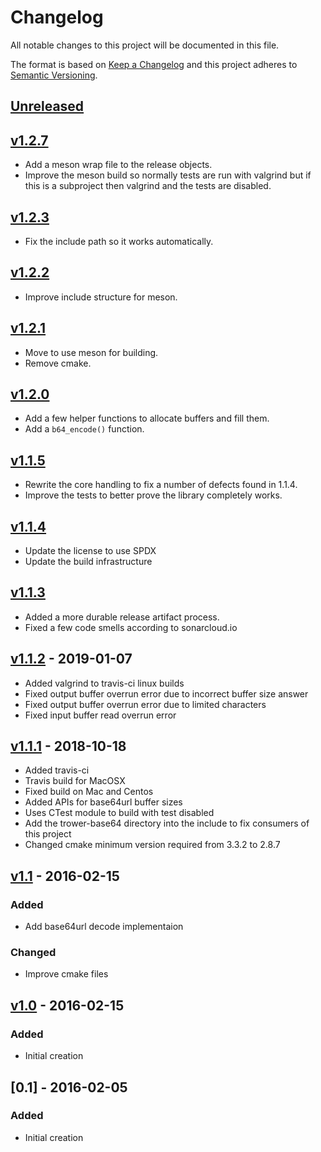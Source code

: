 <!--
SPDX-FileCopyrightText: 2016-2021 Comcast Cable Communications Management, LLC
SPDX-License-Identifier: Apache-2.0
-->
# Changelog
All notable changes to this project will be documented in this file.

The format is based on [Keep a Changelog](http://keepachangelog.com/en/1.0.0/)
and this project adheres to [Semantic Versioning](http://semver.org/spec/v2.0.0.html).

## [Unreleased]

## [v1.2.7]
- Add a meson wrap file to the release objects.
- Improve the meson build so normally tests are run with valgrind but if this is
  a subproject then valgrind and the tests are disabled.

## [v1.2.3]
- Fix the include path so it works automatically.

## [v1.2.2]
- Improve include structure for meson.

## [v1.2.1]
- Move to use meson for building.
- Remove cmake.

## [v1.2.0]
- Add a few helper functions to allocate buffers and fill them.
- Add a `b64_encode()` function.

## [v1.1.5]
- Rewrite the core handling to fix a number of defects found in 1.1.4.
- Improve the tests to better prove the library completely works.

## [v1.1.4]
- Update the license to use SPDX
- Update the build infrastructure

## [v1.1.3]
- Added a more durable release artifact process.
- Fixed a few code smells according to sonarcloud.io

## [v1.1.2] - 2019-01-07
- Added valgrind to travis-ci linux builds
- Fixed output buffer overrun error due to incorrect buffer size answer
- Fixed output buffer overrun error due to limited characters
- Fixed input buffer read overrun error

## [v1.1.1] - 2018-10-18
- Added travis-ci
- Travis build for MacOSX
- Fixed build on Mac and Centos
- Added APIs for base64url buffer sizes
- Uses CTest module to build with test disabled
- Add the trower-base64 directory into the include to fix consumers of this project
- Changed cmake minimum version required from 3.3.2 to 2.8.7

## [v1.1] - 2016-02-15
### Added
- Add base64url decode implementaion
### Changed
- Improve cmake files

## [v1.0] - 2016-02-15
### Added
- Initial creation

## [0.1] - 2016-02-05
### Added
- Initial creation

[Unreleased]: https://github.com/xmidt-org/trower-base64/compare/v1.2.7...HEAD
[v1.2.7]: https://github.com/xmidt-org/trower-base64/compare/v1.2.3...v1.2.7
[v1.2.3]: https://github.com/xmidt-org/trower-base64/compare/v1.2.2...v1.2.3
[v1.2.2]: https://github.com/xmidt-org/trower-base64/compare/v1.2.1...v1.2.2
[v1.2.1]: https://github.com/xmidt-org/trower-base64/compare/v1.2.0...v1.2.1
[v1.2.0]: https://github.com/xmidt-org/trower-base64/compare/v1.1.5...v1.2.0
[v1.1.5]: https://github.com/xmidt-org/trower-base64/compare/v1.1.4...v1.1.5
[v1.1.4]: https://github.com/xmidt-org/trower-base64/compare/v1.1.3...v1.1.4
[v1.1.3]: https://github.com/xmidt-org/trower-base64/compare/v1.1.2...v1.1.3
[v1.1.2]: https://github.com/xmidt-org/trower-base64/compare/v1.1.1...v1.1.2
[v1.1.1]: https://github.com/xmidt-org/trower-base64/compare/v1.1...v1.1.1
[v1.1]: https://github.com/xmidt-org/trower-base64/compare/v1.0...v1.1
[v1.0]: https://github.com/xmidt-org/trower-base64/compare/3e997140737790d284de03a5ef6f497798673750...v1.0
